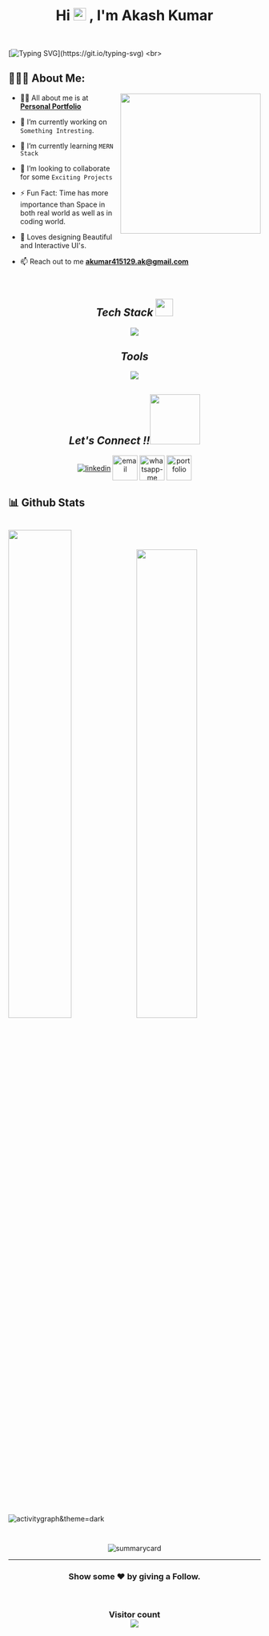 
   <h1 align="center">Hi <img src="https://media.giphy.com/media/hvRJCLFzcasrR4ia7z/giphy.gif" width="25px"> , I'm Akash Kumar </h1>
 <br>
   
 [![Typing SVG](https://readme-typing-svg.herokuapp.com?font=Fira+Code&pause=1000&width=435&lines=A+Passionate+Front-End+Developer;MERN+Developer;Thanks+for+Visiting...)](https://git.io/typing-svg)
  <br>
   ## 👨🏻‍💻 About Me:

<img  src="https://camo.githubusercontent.com/c1dcb74cc1c1835b1d716f5051499a2814c683c806b15f04b0eba492863703e9/68747470733a2f2f63646e2e6472696262626c652e636f6d2f75736572732f3733303730332f73637265656e73686f74732f363538313234332f6176656e746f2e676966" height="280px" align="right" />

- 🙋‍♂️ All about me is at **[Personal Portfolio]()**

- 🔭 I’m currently working on `Something Intresting`.

- 🌱 I’m currently learning `MERN Stack`

- 👯 I’m looking to collaborate for some `Exciting Projects`

- ⚡ Fun Fact: Time has more importance than Space in both real world as well as in coding world. 

- 💓 Loves designing Beautiful and Interactive UI's.

- 📫 Reach out to me **akumar415129.ak@gmail.com**

<br>






<h2 align="center"><i>Tech Stack <img src="https://camo.githubusercontent.com/beb64ff21c883e318e4f5db5231c2ba4175705bea1c9249e82a41ab375db4f75/68747470733a2f2f6d65646961322e67697068792e636f6d2f6d656469612f51737347456d706b79454f684243623765312f67697068792e6769663f6369643d656366303565343761306e336769316266716e74716d6f62386739616964316f796a327772336473336d67373030626c267269643d67697068792e676966" width="35"/></i></h2>
<p align="center">
  <a >
    <img src="https://skillicons.dev/icons?i=html,css,js,react,java,redux,bootstrap,materialui,mongodb,nodejs,tailwind,linux" />
  </a>
</p>



<h2 align="center"><i>Tools</i></h2>
<p align="center">
  <a >
    <img src="https://skillicons.dev/icons?i=codepen,git,github,heroku,netlify,powershell,vscode,visualstudio,vercel,slack" />
  </a>
</p>



<h2 align="center"><i>Let's Connect !!<img src="https://raw.githubusercontent.com/ShahriarShafin/ShahriarShafin/main/Assets/handshake.gif" width="100" /></i></h2>

<p align="center">
  <a href="https://www.linkedin.com/in/akash-kumar-902a62169/" target="_blank"><img align="center" src="https://skillicons.dev/icons?i=linkedin" alt="linkedin" /></a>
  <a title="akumar415129.ak@gmail.com" href="mailto:akumar415129.ak@gmail.com" target="_blank"><img align="center"  src="https://cdn-icons-png.flaticon.com/128/888/888853.png"  width="50px"   alt="email" /></a>
  <a href="https://wa.me/917018178377" target="_blank"><img align="center" src="https://cdn-icons-png.flaticon.com/128/733/733585.png" width="50px"  alt="whatsapp-me" /></a>
  <a href="#" target="_blank"><img align="center" src="https://user-images.githubusercontent.com/107247913/185736439-402f6025-1e63-4eb3-b770-aacd5e4b1386.png"  width="50px" alt="portfolio" /></a>
</p>



<h2>📊 Github Stats</h2>
<br/>

<div>
  <img width="50%" src="https://github-readme-stats.vercel.app/api?username=web-dev-akash&show_icons=true&theme=dark" />
  <img width="49%" src="https://github-readme-stats.vercel.app/api/top-langs/?username=web-dev-akash&layout=compact&theme=dark" />
</div>
 <br />
<img src="https://activity-graph.herokuapp.com/graph?username=web-dev-akash&theme=react-dark" alt="activitygraph&theme=dark" /> 
<br />
<p align="center"><img src="https://github-readme-streak-stats.herokuapp.com/?user=web-dev-akash&theme=dark" alt=""/></p>
<p align="center" ><img src="https://github-profile-trophy.vercel.app/?username=web-dev-akash&theme=dark" alt=""/> </p>
<p align="center"><img src="https://github-profile-summary-cards.vercel.app/api/cards/profile-details?username=web-dev-akash&theme=vue" alt="summarycard"/> </p>
<hr />
<h3 align="center">
 Show some ❤️ by giving a Follow.
</h3>
<br>
<h3 align="center"> 
  Visitor count <br>
  <img src="https://profile-counter.glitch.me/web-dev-akash/count.svg" />
</h3>
